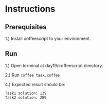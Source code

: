 # Instructions

## Prerequisites

1.) Install coffeescript to your environment.

## Run

1.) Open terminal at day19/coffeescript directory.

2.) Run ```coffee task.coffee```

4.) Expected result should be:

```
Task1 solution: 139
Task2 solution: 289
```